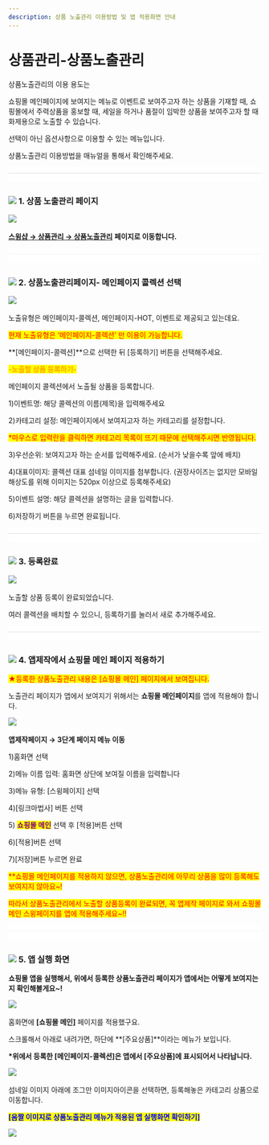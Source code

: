 ```yaml
---
description: 상품 노출관리 이용방법 및 앱 적용화면 안내
---
```


# 상품관리-상품노출관리

상품노출관리의 이용 용도는&#x20;

쇼핑몰 메인페이지에 보여지는 메뉴로 이벤트로 보여주고자 하는 상품을 기재할 때, 쇼핑몰에서 주력상품을 홍보할 때, 세일을 하거나 품절이 임박한 상품을 보여주고자 할 때 화제용으로 노출할 수 있습니다.

선택이 아닌 옵션사항으로 이용할 수 있는 메뉴입니다.

상품노출관리 이용방법을 매뉴얼을 통해서 확인해주세요.

![](<../../.gitbook/assets/구분선 (1) (1).PNG>)

### ![](https://wp.swing2app.co.kr/wp-content/uploads/2020/04/%EB%8B%A8%EB%9D%BD1-1.png) **1. 상품 노출관리 페이지**

![](https://wp.swing2app.co.kr/wp-content/uploads/2018/11/%EC%83%81%ED%92%88%EB%85%B8%EC%B6%9C%EA%B4%80%EB%A6%AC.png)

[**스윙샵 → 상품관리 → 상품노출관리**](http://www.swing2app.co.kr/view/store\_product\_expression) **페이지로 이동합니다.**

![](<../../.gitbook/assets/구분선 (1) (1).PNG>)

### ![](https://wp.swing2app.co.kr/wp-content/uploads/2020/04/%EB%8B%A8%EB%9D%BD1-1.png) **2. 상품노출관리페이지- 메인페이지 콜렉션 선택**

![](https://wp.swing2app.co.kr/wp-content/uploads/2018/11/%EC%83%81%ED%92%88%EB%85%B8%EC%B6%9C%EA%B4%80%EB%A6%AC2-1.png)

노출유형은 메인페이지-콜렉션, 메인페이지-HOT, 이벤트로 제공되고 있는데요.

<mark style="color:red;">현재 노출유형은 ‘메인페이지-콜렉션’ 만 이용이 가능합니다.</mark>&#x20;

**\[메인페이지-콜렉션]**으로 선택한 뒤 \[등록하기] 버튼을 선택해주세요.



<mark style="color:orange;">**-노출할 상품 등록하기-**</mark>

메인페이지 콜렉션에서 노출될 상품을 등록합니다.

1\)이벤트명: 해당 콜렉션의 이름(제목)을 입력해주세요

2\)카테고리 설정: 메인페이지에서 보여지고자 하는 카테고리를 설정합니다.

<mark style="color:red;">\*마우스로 입력란을 클릭하면 카테고리 목록이 뜨기 때문에 선택해주시면 반영됩니다.</mark>

3\)우선순위: 보여지고자 하는 순서를 입력해주세요. (순서가 낮을수록 앞에 배치)

4\)대표이미지: 콜렉션 대표 섬네일 이미지를 첨부합니다. (권장사이즈는 없지만 모바일 해상도를 위해 이미지는 520px 이상으로 등록해주세요)&#x20;

5\)이벤트 설명: 해당 콜렉션을 설명하는 글을 입력합니다.

6\)저장하기 버튼을 누르면 완료됩니다.

![](<../../.gitbook/assets/구분선 (1) (1).PNG>)

### ![](https://wp.swing2app.co.kr/wp-content/uploads/2020/04/%EB%8B%A8%EB%9D%BD1-1.png) **3. 등록완료**

![](https://wp.swing2app.co.kr/wp-content/uploads/2018/11/%EC%83%81%ED%92%88%EB%85%B8%EC%B6%9C%EA%B4%80%EB%A6%AC3-1.png)

노출할 상품 등록이 완료되었습니다.

여러 콜렉션을 배치할 수 있으니, 등록하기를 눌러서 새로 추가해주세요.

![](<../../.gitbook/assets/구분선 (1) (1).PNG>)

### ![](https://wp.swing2app.co.kr/wp-content/uploads/2020/04/%EB%8B%A8%EB%9D%BD1-1.png) **4. 앱제작에서 쇼핑몰 메인 페이지 적용하기**

<mark style="color:red;">★등록한 상품노출관리 내용은 \[쇼핑몰 메인] 페이지에서 보여집니다.</mark>&#x20;

노출관리 페이지가 앱에서 보여지기 위해서는 **쇼핑몰 메인페이지**를 앱에 적용해야 합니다.

![](https://wp.swing2app.co.kr/wp-content/uploads/2019/04/%EC%8A%A4%EC%9C%99%EC%83%B5%EB%A9%94%EC%9D%B81.png)

**앱제작페이지 → 3단계 페이지 메뉴 이동**

1\)홈화면 선택

2\)메뉴 이름 입력: 홈화면 상단에 보여질 이름을 입력합니다

3\)메뉴 유형: \[스윙페이지] 선택

4\)\[링크마법사] 버튼 선택

5\) <mark style="color:purple;">**쇼핑몰 메인**</mark> 선택 후 \[적용]버튼 선택

6\)\[적용]버튼 선택

7\)\[저장]버튼 누르면 완료

<mark style="color:red;">\*\*쇼핑몰 메인페이지를 적용하지 않으면, 상품노출관리에 아무리 상품을 많이 등록해도 보여지지 않아요\~!</mark>

<mark style="color:red;">따라서 상품노출관리에서 노출할 상품등록이 완료되면, 꼭 앱제작 페이지로 와서 쇼핑몰 메인 스윙페이지를 앱에 적용해주세요\~!!</mark>

![](<../../.gitbook/assets/구분선 (1) (1).PNG>)

### ![](https://wp.swing2app.co.kr/wp-content/uploads/2020/04/%EB%8B%A8%EB%9D%BD1-1.png) **5. 앱 실행 화면**

**쇼핑몰 앱을 실행해서, 위에서 등록한 상품노출관리 페이지가 앱에서는 어떻게 보여지는지 확인해볼게요\~!**

![](https://wp.swing2app.co.kr/wp-content/uploads/2018/11/%EB%A9%94%EC%9D%B8%EC%BB%AC%EB%A0%89%EC%85%98.png)

홈화면에 **\[쇼핑몰 메인]** 페이지를 적용했구요.

스크롤해서 아래로 내려가면, 하단에 **\[주요상품]**이라는 메뉴가 보입니다.

**\*위에서 등록한 \[메인페이지-콜렉션]은 앱에서 \[주요상품]에 표시되어서 나타납니다.**



![](https://wp.swing2app.co.kr/wp-content/uploads/2018/11/%EB%A9%94%EC%9D%B8%EC%BB%AC%EB%A0%89%EC%85%982.png)

섬네일 이미지 아래에 조그만 이미지아이콘을 선택하면, 등록해놓은 카테고리 상품으로 이동합니다.



<mark style="color:blue;">**\[움짤 이미지로 상품노출관리 메뉴가 적용된 앱 실행화면 확인하기]**</mark>

![](https://wp.swing2app.co.kr/wp-content/uploads/2018/11/%EB%85%B9%ED%99%94\_2021\_02\_15\_15\_12\_42\_710.gif)
